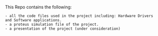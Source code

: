 This Repo contains the following:

    - all the code files used in the project including: Hardware Drivers and Software applications.    
    - a proteus simulation file of the project.    
    - a presentation of the project (under consideration)
